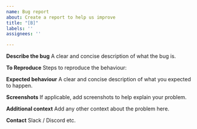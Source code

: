 ```yaml
---
name: Bug report
about: Create a report to help us improve
title: "[B]"
labels: ''
assignees: ''

---
```


**Describe the bug**
A clear and concise description of what the bug is.

**To Reproduce**
Steps to reproduce the behaviour:

**Expected behaviour**
A clear and concise description of what you expected to happen.

**Screenshots**
If applicable, add screenshots to help explain your problem.

**Additional context**
Add any other context about the problem here.

**Contact**
Slack / Discord etc.
